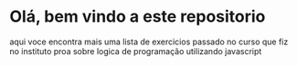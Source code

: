 # Olá, bem vindo a este repositorio

aqui voce encontra mais uma lista de exercicios passado no curso que fiz no instituto proa sobre logica de programação utilizando javascript
